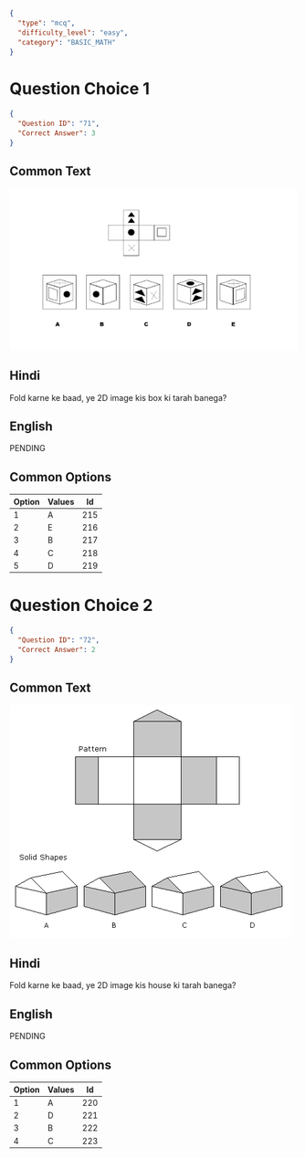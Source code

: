 ```json
{
  "type": "mcq",
  "difficulty_level": "easy",
  "category": "BASIC_MATH"
}
```

# Question Choice 1
```json
{
  "Question ID": "71",
  "Correct Answer": 3
}
```
## Common Text
![](images/question_15/choice1.png)

## Hindi
Fold karne ke baad, ye 2D image kis box ki tarah banega?

## English
PENDING

## Common Options
| Option | Values |Id     |
|:-------|:-------|:-----:|
| 1      | A      |215    |
| 2      | E      |216    |
| 3      | B      |217    |
| 4      | C      |218    |
| 5      | D      |219    |


# Question Choice 2
```json
{
  "Question ID": "72",
  "Correct Answer": 2
}
```
## Common Text
![](images/question_15/choice2.gif)

## Hindi
Fold karne ke baad, ye 2D image kis house ki tarah banega?

## English
PENDING

## Common Options
| Option | Values |Id     |
|:-------|:-------|:-----:|
| 1      | A      |220    |
| 2      | D      |221    |
| 3      | B      |222    |
| 4      | C      |223    |
